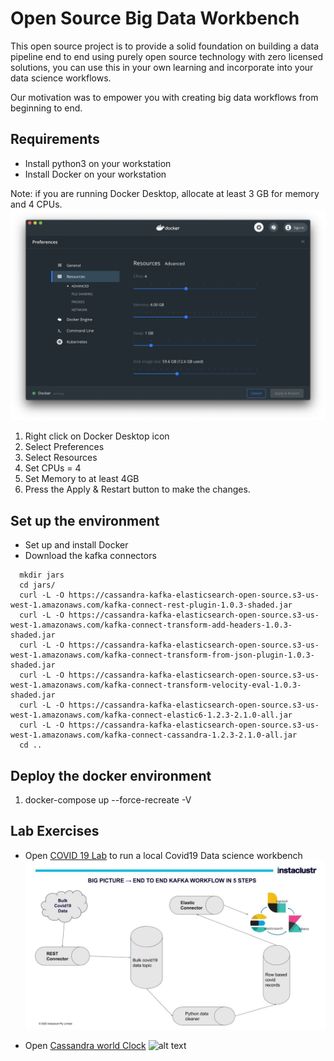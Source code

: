 # Open Source Big Data Workbench

This open source project is to provide a solid foundation on building a data pipeline end to end using purely open source technology with zero licensed solutions, you can use this in your own learning and incorporate into your data science workflows.

Our motivation was to empower you with creating big data workflows from beginning to end.

## Requirements
* Install python3 on your workstation 
* Install Docker on your workstation

Note: if you are running Docker Desktop, allocate at least 3 GB for memory and 4 CPUs.
![alt text](./docker_setting.jpg "Docker settings")

1. Right click on Docker Desktop icon
1. Select Preferences
1. Select Resources
1. Set CPUs = 4
1. Set Memory to at least 4GB
1. Press the Apply & Restart button to make the changes.

## Set up the environment

* Set up and install Docker
* Download the kafka connectors 



```
  mkdir jars
  cd jars/
  curl -L -O https://cassandra-kafka-elasticsearch-open-source.s3-us-west-1.amazonaws.com/kafka-connect-rest-plugin-1.0.3-shaded.jar
  curl -L -O https://cassandra-kafka-elasticsearch-open-source.s3-us-west-1.amazonaws.com/kafka-connect-transform-add-headers-1.0.3-shaded.jar
  curl -L -O https://cassandra-kafka-elasticsearch-open-source.s3-us-west-1.amazonaws.com/kafka-connect-transform-from-json-plugin-1.0.3-shaded.jar
  curl -L -O https://cassandra-kafka-elasticsearch-open-source.s3-us-west-1.amazonaws.com/kafka-connect-transform-velocity-eval-1.0.3-shaded.jar
  curl -L -O https://cassandra-kafka-elasticsearch-open-source.s3-us-west-1.amazonaws.com/kafka-connect-elastic6-1.2.3-2.1.0-all.jar
  curl -L -O https://cassandra-kafka-elasticsearch-open-source.s3-us-west-1.amazonaws.com/kafka-connect-cassandra-1.2.3-2.1.0-all.jar
  cd ..
```

## Deploy the docker environment

1. docker-compose up --force-recreate -V

## Lab Exercises

* Open [COVID 19 Lab](./COVID19.md) to run a local Covid19 Data science workbench
![alt text](./covid19dataflow.jpg "Covid19 Data Flow Diagram")

* Open [Cassandra world Clock](./CASSANDRA.md)
![alt text](./diagram.jpg "World Clock Diagram")

